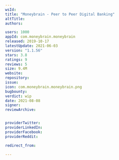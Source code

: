 ```yaml
---
wsId: 
title: "Moneybrain - Peer to Peer Digital Banking"
altTitle: 
authors:

users: 1000
appId: com.moneybrain.moneybrain
released: 2019-10-17
latestUpdate: 2021-06-03
version: "1.1.56"
stars: 3.8
ratings: 9
reviews: 5
size: 9.4M
website: 
repository: 
issue: 
icon: com.moneybrain.moneybrain.png
bugbounty: 
verdict: wip
date: 2021-08-08
signer: 
reviewArchive:


providerTwitter: 
providerLinkedIn: 
providerFacebook: 
providerReddit: 

redirect_from:

---
```



